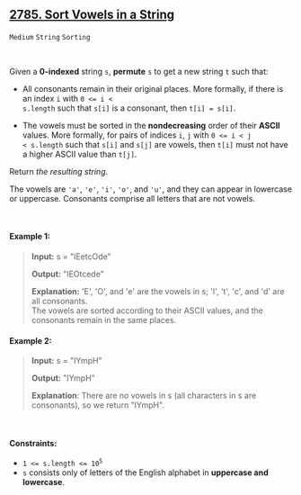 ## [2785. Sort Vowels in a String](https://leetcode.com/problems/sort-vowels-in-a-string)

<code>Medium</code> <code>String</code> <code>Sorting</code>

<br>

Given a __0-indexed__ string <code>s</code>, __permute__ <code>s</code> to get a new string <code>t</code> such that:

- All consonants remain in their original places. More formally, if there is an index <code>i</code> with <code>0 <= i < s.length</code> such that <code>s[i]</code> is a consonant, then <code>t[i] = s[i]</code>.

- The vowels must be sorted in the __nondecreasing__ order of their __ASCII__ values. More formally, for pairs of indices <code>i</code>, <code>j</code> with <code>0 <= i < j < s.length</code> such that <code>s[i]</code> and <code>s[j]</code> are vowels, then <code>t[i]</code> must not have a higher ASCII value than <code>t[j]</code>.

Return *the resulting string*.

The vowels are <code>'a'</code>, <code>'e'</code>, <code>'i'</code>, <code>'o'</code>, and <code>'u'</code>, and they can appear in lowercase or uppercase. Consonants comprise all letters that are not vowels.

<br>

#### Example 1:

> __Input:__ s = "lEetcOde"
> 
> __Output:__ "lEOtcede"
> 
> __Explanation:__ 'E', 'O', and 'e' are the vowels in s; 'l', 't', 'c', and 'd' are all consonants.  
> The vowels are sorted according to their ASCII values, and the consonants remain in the same places.  

#### Example 2:

> __Input:__ s = "lYmpH"
>  
> __Output:__ "lYmpH"
> 
> __Explanation__: There are no vowels in s (all characters in s are consonants), so we return "lYmpH".  
  
<br>

#### Constraints:

- <code>1 <= s.length <= 10<sup>5</sup></code>
- <code>s</code> consists only of letters of the English alphabet in __uppercase and lowercase__.
